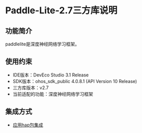 # Paddle-Lite-2.7三方库说明
## 功能简介
paddlelite是深度神经网络学习框架。
## 使用约束
- IDE版本：DevEco Studio 3.1 Release
- SDK版本：ohos_sdk_public 4.0.8.1 (API Version 10 Release) 
- 三方库版本：v2.7
- 当前适配的功能：深度神经网络学习框架

## 集成方式
+ [应用hap包集成](docs/hap_integrate.md)

